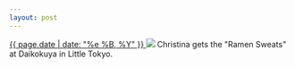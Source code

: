 ```yaml
---
layout: post
---
```


<p>
  <a href="/346">
    <time>{{ page.date | date: "%e %B, %Y" }}</time>
  </a>
  <a href="/346"><img src="{{ site.assets_url }}/346.jpg"/></a>
  <span>Christina gets the "Ramen Sweats" at Daikokuya in Little Tokyo.</span>
</p>
